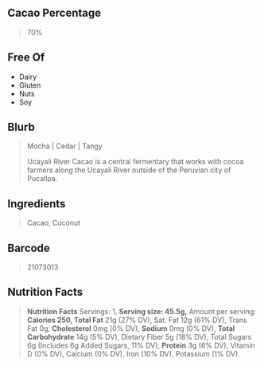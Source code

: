 ## Cacao Percentage
> 70%

## Free Of
- Dairy
- Gluten
- Nuts
- Soy

## Blurb
> Mocha | Cedar | Tangy
> 
> Ucayali River Cacao is a central fermentary that works with cocoa farmers along the Ucayali River outside of the Peruvian city of Pucallpa.



## Ingredients
> Cacao, Coconut

## Barcode
> 21073013

## Nutrition Facts
> **Nutrition Facts** Servings: 1, **Serving size: 45.5g,** Amount per serving: **Calories 250, Total Fat** 21g (27% DV), Sat. Fat 12g (61% DV), Trans Fat 0g, **Cholesterol** 0mg (0% DV), **Sodium** 0mg (0% DV), **Total Carbohydrate** 14g (5% DV), Dietary Fiber 5g (18% DV), Total Sugars 6g (Includes 6g Added Sugars, 11% DV), **Protein** 3g (6% DV), Vitamin D (0% DV), Calcium (0% DV), Iron (10% DV), Potassium (1% DV).
